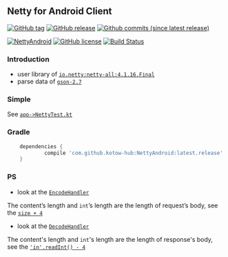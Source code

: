 ## Netty for Android Client

[![GitHub tag](https://img.shields.io/github/tag/goAV/NettyAndroid.svg)](https://github.com/goAV/NettyAndroid/tags)
[![GitHub release](https://img.shields.io/github/release/goAV/NettyAndroid.svg)](https://github.com/goAV/NettyAndroid/releases/latest)
[![Github commits (since latest release)](https://img.shields.io/github/commits-since/goav/nettyandroid/latest.svg)](https://github.com/goAV/NettyAndroid/commits/kotlin-master)

[![NettyAndroid](https://jitpack.io/v/kotow-hub/NettyAndroid.svg)](https://jitpack.io/#kotow-hub/NettyAndroid)
 [![GitHub license](https://img.shields.io/badge/license-MIT-blue.svg)](https://raw.githubusercontent.com/FIRHQ/fir-cli/master/LICENSE.txt)
[![Build Status](https://travis-ci.org/kotow-hub/NettyAndroid.svg?branch=kotlin-master)](https://travis-ci.org/kotow-hub/NettyAndroid)
### Introduction

* user library of [`io.netty:netty-all:4.1.16.Final`](https://github.com/netty/netty)
* parse data of [`gson-2.7`](http://mvnrepository.com/artifact/com.google.code.gson/gson/2.7)

### Simple
See [`app->NettyTest.kt`](./app/src/main/java/com/goav/app/NettyTest.kt)

### Gradle
```groovy
	dependencies {
	        compile 'com.github.kotow-hub:NettyAndroid:latest.release'
	}
```

### PS 

* look at the [`EncodeHandler`](netty-android/src/main/java/com/goav/netty/Handler/EncodeHandler.kt)

The content’s length and `int`’s length are the length of request’s body, see the [`size + 4`](netty-android/src/main/java/com/goav/netty/Handler/EncodeHandler.kt#L27)


* look at the [`DecodeHandler`](netty-android/src/main/java/com/goav/netty/Handler/DecodeHandler.kt)

The content's length and `int`'s length are the length of response's body, see the [`'in'.readInt() - 4`](netty-android/src/main/java/com/goav/netty/Handler/DecodeHandler.kt#L40)


